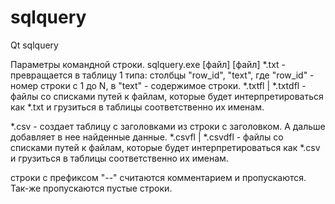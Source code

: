 # sqlquery
Qt sqlquery

Параметры командной строки.
sqlquery.exe [файл]
[файл] 
*.txt - превращается в таблицу 1 типа: столбцы "row_id", "text", где "row_id" - номер строки с 1 до N, в "text" - содержимое строки.
*.txtfl | *.txtdfl - файлы со списками путей к файлам, которые будет интерпретироваться как *.txt и грузиться в таблицы соответственно их именам.

*.csv - создает таблицу с заголовками из строки с заголовком. А дальше добавляет в нее найденные данные.
*.csvfl | *.csvdfl - файлы со списками путей к файлам, которые будет интерпретироваться как *.csv и грузиться в таблицы соответственно их именам.

строки с префиксом "--" считаются комментарием и пропускаются.
Так-же пропускаются пустые строки.

